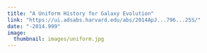```yaml
---
title: "A Uniform History for Galaxy Evolution"
link: "https://ui.adsabs.harvard.edu/abs/2014ApJ...796...25S/"
date: "-2014.999"
image: 
  thumbnail: images/uniform.jpg
---
```


